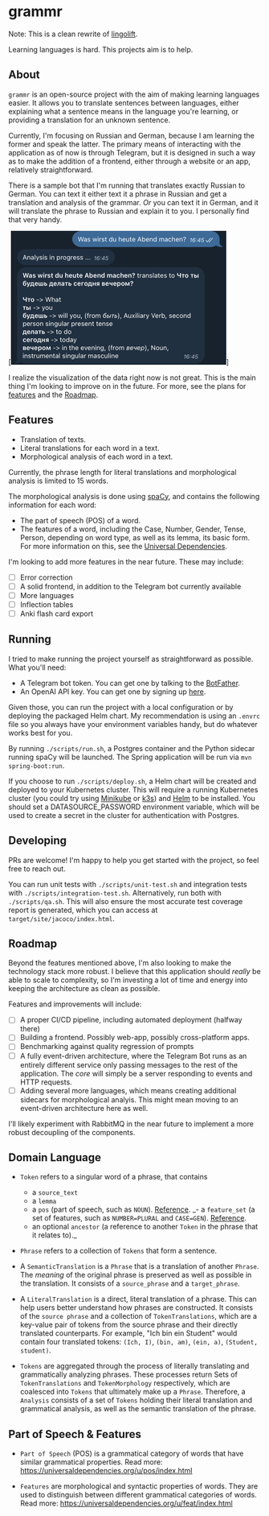 # grammr

Note: This is a clean rewrite of [lingolift](https://github.com/twaslowski/lingolift-core).

Learning languages is hard. This projects aim is to help.

## About

`grammr` is an open-source project with the aim of making learning languages easier.
It allows you to translate sentences between languages, either explaining what a sentence
means in the language you're learning, or providing a translation for an unknown sentence.

Currently, I'm focusing on Russian and German, because I am learning the former and speak the latter.
The primary means of interacting with the application as of now is through Telegram, but it is
designed in such a way as to make the addition of a frontend, either through a website or an app,
relatively straightforward.

There is a sample bot that I'm running that translates exactly Russian to German. You can text it
either text it a phrase in Russian and get a translation and analysis of the grammar. _Or_ you can
text it in German, and it will translate the phrase to Russian and explain it to you.
I personally find that very handy.

[![Example Image](docs/example.png)]

I realize the visualization of the data right now is not great. This is the main thing I'm looking
to improve on in the future. For more, see the plans for [features](#features) and the [Roadmap](#roadmap). 

## Features

- Translation of texts.
- Literal translations for each word in a text.
- Morphological analysis of each word in a text.

Currently, the phrase length for literal translations and morphological analysis is limited to 15 words.

The morphological analysis is done using [spaCy](https://spacy.io/),
and contains the following information for each word:

- The part of speech (POS) of a word.
- The features of a word, including the Case, Number, Gender, Tense, Person, depending on word type,
as well as its lemma, its basic form.
For more information on this, see the [Universal Dependencies](https://universaldependencies.org/u/feat/index.html).

I'm looking to add more features in the near future. These may include:

- [ ] Error correction
- [ ] A solid frontend, in addition to the Telegram bot currently available
- [ ] More languages
- [ ] Inflection tables
- [ ] Anki flash card export

## Running

I tried to make running the project yourself as straightforward as possible. What you'll need:

- A Telegram bot token. You can get one by talking to the [BotFather](https://t.me/botfather).
- An OpenAI API key. You can get one by signing up [here](https://platform.openai.com/signup).

Given those, you can run the project with a local configuration or by deploying the packaged
Helm chart. My recommendation is using an `.envrc` file so you always have your environment variables
handy, but do whatever works best for you.

By running `./scripts/run.sh`, a Postgres container and the Python sidecar running spaCy will be
launched. The Spring application will be run via `mvn spring-boot:run`.

If you choose to run `./scripts/deploy.sh`, a Helm chart will be created and deployed to your
Kubernetes cluster. This will require a running Kubernetes cluster (you could try using
[Minikube](https://minikube.sigs.k8s.io/docs/) or [k3s](https://k3s.io/)) and
[Helm](https://helm.sh/) to be installed. You should set a DATASOURCE_PASSWORD environment variable,
which will be used to create a secret in the cluster for authentication with Postgres.

## Developing

PRs are welcome! I'm happy to help you get started with the project, so feel free to reach out.

You can run unit tests with `./scripts/unit-test.sh` and integration tests with `./scripts/integration-test.sh`.
Alternatively, run both with `./scripts/qa.sh`. This will also ensure the most accurate test coverage
report is generated, which you can access at `target/site/jacoco/index.html`.

## Roadmap

Beyond the features mentioned above, I'm also looking to make the technology stack more robust.
I believe that this application should _really_ be able to scale to complexity, so I'm investing
a lot of time and energy into keeping the architecture as clean as possible.

Features and improvements will include:

- [ ] A proper CI/CD pipeline, including automated deployment (halfway there)
- [ ] Building a frontend. Possibly web-app, possibly cross-platform apps.
- [ ] Benchmarking against quality regression of prompts
- [ ] A fully event-driven architecture, where the Telegram Bot runs as an entirely different
service only passing messages to the rest of the application. The _core_ will simply be a server
responding to events and HTTP requests.
- [ ] Adding several more languages, which means creating additional sidecars for morphological
analyis. This might mean moving to an event-driven architecture here as well.

I'll likely experiment with RabbitMQ in the near future to implement a more robust decoupling
of the components.

## Domain Language

- `Token` refers to a singular word of a phrase, that contains
  - a `source_text`
  - a `lemma`
  - a `pos` (part of speech, such as `NOUN`). [Reference](https://universaldependencies.org/u/pos/index.html).
  _- a `feature_set` (a set of features, such as `NUMBER=PLURAL` and `CASE=GEN`). [Reference](https://universaldependencies.org/u/feat/index.html).
  - an optional `ancestor` (a reference to another `Token` in the phrase that it relates to)._

- `Phrase` refers to a collection of `Tokens` that form a sentence.

- A `SemanticTranslation` is a `Phrase` that is a translation of another `Phrase`. The _meaning_
of the original phrase is preserved as well as possible in the translation.
It consists of a `source_phrase` and a `target_phrase`.

- A `LiteralTranslation` is a direct, literal translation of a phrase. This can help users better
understand how phrases are constructed. It consists of the `source phrase` and a collection of
`TokenTranslations`, which are a key-value pair of tokens from the source phrase and their
directly translated counterparts. For example, "Ich bin ein Student" would contain four translated
tokens: `(Ich, I)`, `(bin, am)`, `(ein, a)`, `(Student, student)`.

- `Tokens` are aggregated through the process of literally translating and grammatically analyzing
phrases. These processes return Sets of `TokenTranslations` and `TokenMorphology` respectively,
which are coalesced into `Tokens` that ultimately make up a `Phrase`.
Therefore, a `Analysis` consists of a set of `Tokens` holding their literal translation
and grammatical analysis, as well as the semantic translation of the phrase.

## Part of Speech & Features

- `Part of Speech` (POS) is a grammatical category of words that have similar grammatical properties.
Read more: https://universaldependencies.org/u/pos/index.html

- `Features` are morphological and syntactic properties of words. They are used to distinguish
between different grammatical categories of words. Read more: https://universaldependencies.org/u/feat/index.html
